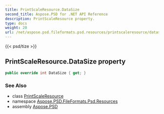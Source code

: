 ```yaml
---
title: PrintScaleResource.DataSize
second_title: Aspose.PSD for .NET API Reference
description: PrintScaleResource property. 
type: docs
weight: 20
url: /net/aspose.psd.fileformats.psd.resources/printscaleresource/datasize/
---
```

{{< psd/tize >}}
## PrintScaleResource.DataSize property

```csharp
public override int DataSize { get; }
```

### See Also

* class [PrintScaleResource](../)
* namespace [Aspose.PSD.FileFormats.Psd.Resources](../../printscaleresource/)
* assembly [Aspose.PSD](../../../)


